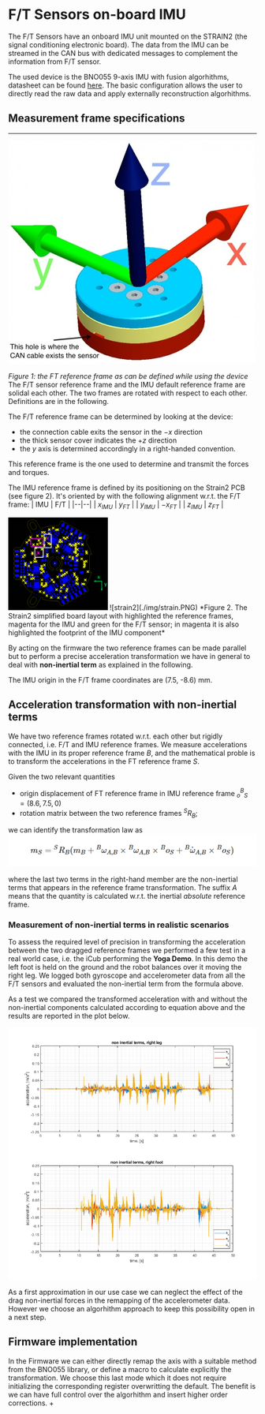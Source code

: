 # F/T Sensors on-board IMU
The F/T Sensors have an onboard IMU unit mounted on the STRAIN2 (the signal conditioning electronic board). 
The data from the IMU can be streamed in the CAN bus with dedicated messages to complement the information from F/T sensor.

The used device is the BNO055 9-axis IMU with fusion algorhithms, datasheet can be found [here](https://www.bosch-sensortec.com/media/boschsensortec/downloads/datasheets/bst-bno055-ds000.pdf). 
The basic configuration allows the user to directly read the raw data and apply externally reconstruction algorhithms.


## Measurement frame specifications
----
![F/T Sensor Frame](./img/ft-frame.png)

*Figure 1: the FT reference frame as can be defined while using the device*
The F/T sensor reference frame and the IMU default reference frame are solidal each other. The two frames are rotated with respect to each other. Definitions are in the following.

The F/T reference frame can be determined by looking at the device:
- the connection cable exits the sensor in the $-x$ direction 
- the thick sensor cover indicates the $+z$ direction
- the $y$ axis is determined accordingly in a right-handed convention.

This reference frame is the one used to determine and transmit the forces and torques. 

The IMU reference frame is defined by its positioning on the Strain2 PCB (see figure 2). It's oriented by with the following alignment w.r.t. the F/T frame:
| IMU | F/T |
|--|--|
| $x_{IMU}$ | $y_{FT}$  |
| $y_{IMU}$ | $-x_{FT}$ |
| $z_{IMU}$ | $z_{FT}$  |


<img title = 'prova' src =./img/strain.PNG width="40%" height="40%" alt="prova" >
![strain2](./img/strain.PNG)
*Figure 2. The Strain2 simplified board layout with highlighted the reference frames, magenta for the IMU and green for the F/T sensor; in magenta it is also highlighted the footprint of the IMU component*

By acting on the firmware the two reference frames can be made parallel but to perform a precise acceleration transformation we have in general to deal with **non-inertial term** as explained in the following.

The IMU origin in the F/T frame coordinates are (7.5, -8.6) mm.

## Acceleration transformation with non-inertial terms

We have two reference frames rotated w.r.t. each other but rigidly connected, i.e. F/T and IMU reference frames.
We measure accelerations with the IMU in its proper reference frame *B*, and the mathematical proble is to transform the accelerations in the FT reference frame *S*.

Given the two relevant quantities
- origin displacement of FT reference frame in IMU reference frame ${}^B_o_S = (8.6, 7.5, 0)$
- rotation matrix between the two reference frames ${}^SR_B$; 

we can identify the transformation law as 
![acceltransform](./img/acceltransform.png)

where the last two terms in the right-hand member are the non-inertial terms that appears in the reference frame transformation. The suffix *A* means that the quantity is calculated w.r.t. the 
inertial *absolute* reference frame. 

### Measurement of non-inertial terms in realistic scenarios

To assess the required level of precision in transforming the acceleration between the two dragged reference frames we performed a few test in a real world case, i.e. 
the iCub performing the **Yoga Demo**. In this demo the left foot is held on the ground and the robot balances over it moving the right leg. 
We logged both gyroscope and accelerometer data from all the F/T sensors and evaluated the non-inertial term from the formula above.

As a test we compared the transformed acceleration with and without the non-inertial components calculated according to equation above and the results are reported in the plot below.

![yogademo_accel](./img/noninertialterms_yogademo_rightlegandfoot.png)

 As a first approximation in our use case we can neglect the effect of the drag non-inertial forces in the remapping of the accelerometer data. 
 However we choose an algorhithm approach to keep this possibility open in a next step.


## Firmware implementation


In the Firmware we can either directly remap the axis with a suitable method from the BNO055 library, or define a macro to calculate explicitly the transformation. 
We choose this last mode which it does not require initializing the corresponding register overwritting the default. The benefit is we can have full control over the algorhithm and insert
higher order corrections. 
+


